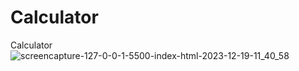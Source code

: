 # Calculator
 Calculator
![screencapture-127-0-0-1-5500-index-html-2023-12-19-11_40_58](https://github.com/Ansh-02/Calculator/assets/144118177/5a213c9e-f0bf-4eb0-93ff-1fb07e6566a6)
